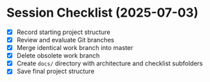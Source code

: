 # Session Checklist (2025-07-03)

- [x] Record starting project structure
- [x] Review and evaluate Git branches
- [x] Merge identical work branch into master
- [x] Delete obsolete work branch
- [x] Create `docs/` directory with architecture and checklist subfolders
- [x] Save final project structure
